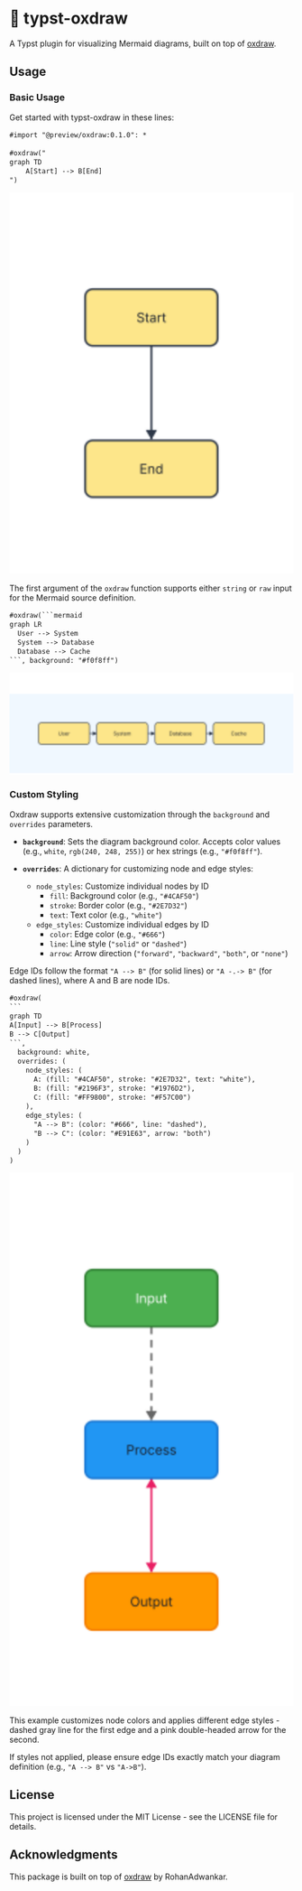 # 🐂 typst-oxdraw

A Typst plugin for visualizing Mermaid diagrams, built on top of [oxdraw](https://github.com/RohanAdwankar/oxdraw).

## Usage

### Basic Usage

Get started with typst-oxdraw in these lines:

```typst
#import "@preview/oxdraw:0.1.0": *

#oxdraw("
graph TD
    A[Start] --> B[End]
")
```

![typst-frame](assets/frame_0.svg)

The first argument of the `oxdraw` function supports either `string` or `raw` input for the Mermaid source definition.

````typst
#oxdraw(```mermaid
graph LR
  User --> System
  System --> Database
  Database --> Cache
```, background: "#f0f8ff")
````

![typst-frame](assets/frame_1.svg)

### Custom Styling

Oxdraw supports extensive customization through the `background` and `overrides` parameters.

- **`background`**: Sets the diagram background color. Accepts color values (e.g., `white`, `rgb(240, 248, 255)`) or hex strings (e.g., `"#f0f8ff"`).

- **`overrides`**: A dictionary for customizing node and edge styles:
  - `node_styles`: Customize individual nodes by ID
    - `fill`: Background color (e.g., `"#4CAF50"`)
    - `stroke`: Border color (e.g., `"#2E7D32"`)
    - `text`: Text color (e.g., `"white"`)
  - `edge_styles`: Customize individual edges by ID
    - `color`: Edge color (e.g., `"#666"`)
    - `line`: Line style (`"solid"` or `"dashed"`)
    - `arrow`: Arrow direction (`"forward"`, `"backward"`, `"both"`, or `"none"`)

Edge IDs follow the format `"A --> B"` (for solid lines) or `"A -.-> B"` (for dashed lines), where A and B are node IDs.

````typst
#oxdraw(
```
graph TD
A[Input] --> B[Process]
B --> C[Output]
```,
  background: white,
  overrides: (
    node_styles: (
      A: (fill: "#4CAF50", stroke: "#2E7D32", text: "white"),
      B: (fill: "#2196F3", stroke: "#1976D2"),
      C: (fill: "#FF9800", stroke: "#F57C00")
    ),
    edge_styles: (
      "A --> B": (color: "#666", line: "dashed"),
      "B --> C": (color: "#E91E63", arrow: "both")
    )
  )
)
````

![typst-frame](assets/frame_2.svg)

This example customizes node colors and applies different edge styles - dashed gray line for the first edge and a pink double-headed arrow for the second.

If styles not applied, please ensure edge IDs exactly match your diagram definition (e.g., `"A --> B"` vs `"A->B"`).

## License

This project is licensed under the MIT License - see the LICENSE file for details.

## Acknowledgments

This package is built on top of [oxdraw](https://github.com/RohanAdwankar/oxdraw) by RohanAdwankar.
